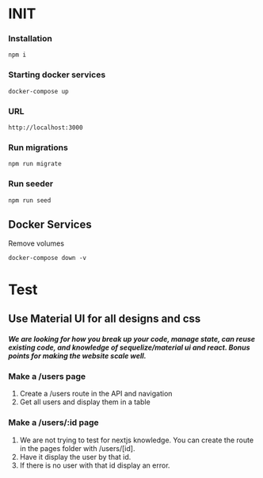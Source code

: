 # INIT

### Installation

```
npm i
```

### Starting docker services

```
docker-compose up
```

### URL

```
http://localhost:3000
```

### Run migrations

```
npm run migrate
```

### Run seeder

```
npm run seed
```

## Docker Services

Remove volumes

```
docker-compose down -v
```

# Test

## Use Material UI for all designs and css

##### We are looking for how you break up your code, manage state, can reuse existing code, and knowledge of sequelize/material ui and react. Bonus points for making the website scale well.

### Make a /users page

1. Create a /users route in the API and navigation
2. Get all users and display them in a table

### Make a /users/:id page

1. We are not trying to test for nextjs knowledge. You can create the route in the pages folder with /users/[id].
2. Have it display the user by that id.
3. If there is no user with that id display an error.
